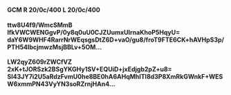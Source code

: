 #### GCM R 20/0c/400 L 20/0c/400
**ttw8U4f9/WmcSMmB**<br/>**lfkVWCWENGgvP/0y8q0uU0CJZUumxUIrnaKhoP5HqyU=**<br/>**daY6W9WHF4RarrNrWEqsgsDtZ6D+vaO/gu8/froT9FTE6CK+hAVHpS3p/PTH54IbcjmwzMsjBBLv+5OM...**<br/><br/>
**LW2qyZ609rZWCfVZ**<br/>**2xK+tJORSzk2BSgYKGHy1SV+EQUiD+jxEdjgb2pZ+u8=**<br/>**Sl43JY7i2U5aRdzFvmU0he8BE0hA6AHqMhITl8d3P8XmRkGWnkF+WESW6xmmPN43VyYN3soRZrnjHAn4...**